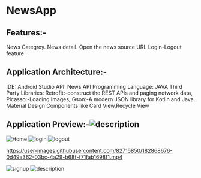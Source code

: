 # NewsApp

## Features:-
News Categroy.
News detail.
Open the news source URL
Login-Logout feature .

## Application Architecture:-
IDE: Android Studio
API: News API
Programming Language: JAVA
Third Party Libraries: Retrofit:-construct the REST APIs and paging network data,
Picasso:-Loading Images, Gson:-A modern JSON library for Kotlin and Java.
Material Design Components like Card View,Recycle View


## Application Preview:-![description](https://user-images.githubusercontent.com/82715850/182868650-03568b4c-c974-4745-a131-0eae4262c341.jpeg)
![Home](https://user-images.githubusercontent.com/82715850/182868664-5fa8e136-fea9-4f98-8ef8-48c72aa0ef62.jpeg)
![login](https://user-images.githubusercontent.com/82715850/182868670-8f0255bc-ce8d-437d-b983-57e0ec62a650.jpeg)
![logout](https://user-images.githubusercontent.com/82715850/182868674-3784f058-be84-4d9c-8581-4fd85695af9a.jpeg)


https://user-images.githubusercontent.com/82715850/182868676-0d49a362-03bc-4a29-b68f-f71fab1698f1.mp4

![signup](https://user-images.githubusercontent.com/82715850/182868693-b2f2959d-206e-44b3-987e-0bb97e47caf3.jpeg)
![description](https://user-images.githubusercontent.com/82715850/182868766-7c857527-dcd1-4a17-bf30-8bf720ca7f45.jpeg)
